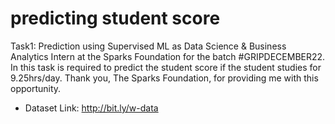 # predicting student score
Task1: Prediction using Supervised ML as Data Science &amp; Business Analytics Intern at the Sparks Foundation for the batch #GRIPDECEMBER22. In this task is required to predict the student score if the student studies for 9.25hrs/day.   Thank you, The Sparks Foundation, for providing me with this opportunity.
* Dataset Link: http://bit.ly/w-data
